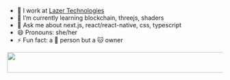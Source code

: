 <!--
**march213/march213** is a ✨ _special_ ✨ repository because its `README.md` (this file) appears on your GitHub profile.

Here are some ideas to get you started:

- 🔭 I’m currently working on ...
- 🌱 I’m currently learning ...
- 👯 I’m looking to collaborate on ...
- 🤔 I’m looking for help with ...
- 💬 Ask me about ...
- 📫 How to reach me: ...
- 😄 Pronouns: ...
- ⚡ Fun fact: ...
-->

- 🔭 I work at <a href="https://lazertechnologies.com/" target="_blank" rel="noopener noreferrer">Lazer Technologies</a>
- 🌱 I’m currently learning blockchain, threejs, shaders
- 💬 Ask me about next.js, react/react-native, css, typescript
- 😄 Pronouns: she/her
- ⚡ Fun fact: a 🐶 person but a 🐱 owner


<div>
  <img src="https://spotify-playing-now-readme-five.vercel.app/api/now-playing" width="540" height="48">
</div>
